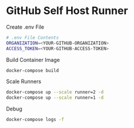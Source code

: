 # GitHub Self Host Runner

Create .env File
```bash
# .env File Contents
ORGANIZATION=<YOUR-GITHUB-ORGANIZATION>
ACCESS_TOKEN=<YOUR-GITHUB-ACCESS-TOKEN>
```

Build Container Image
```bash
docker-compose build
```

Scale Runners
```bash
docker-compose up --scale runner=2 -d
docker-compose up --scale runner=1 -d
```

Debug
```bash
docker-compose logs -f
```